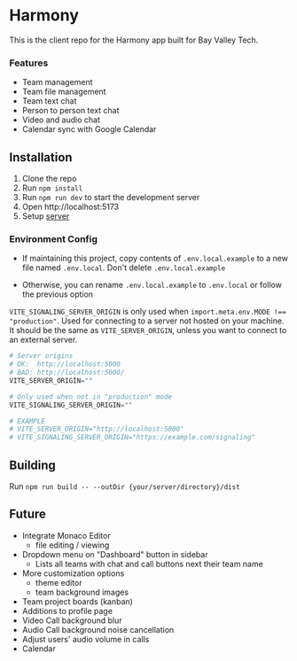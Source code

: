 # Harmony

This is the client repo for the Harmony app built for Bay Valley Tech.

### Features
- Team management
- Team file management
- Team text chat
- Person to person text chat
- Video and audio chat
- Calendar sync with Google Calendar


## Installation

1. Clone the repo
2. Run `npm install`
3. Run `npm run dev` to start the development server
4. Open http://localhost:5173
5. Setup [server](https://github.com/Sillor/harmony-server)

### Environment Config

- If maintaining this project, copy contents of `.env.local.example` to a new file named `.env.local`. Don't delete `.env.local.example`

- Otherwise, you can rename `.env.local.example` to `.env.local` or follow the previous option

`VITE_SIGNALING_SERVER_ORIGIN` is only used when `import.meta.env.MODE !== "production"`. Used for connecting to a server not hosted on your machine. It should be the same as `VITE_SERVER_ORIGIN`, unless you want to connect to an external server.

```py
# Server origins
# OK:  http://localhost:5000
# BAD: http://localhost:5000/
VITE_SERVER_ORIGIN=""

# Only used when not in "production" mode
VITE_SIGNALING_SERVER_ORIGIN=""

# EXAMPLE
# VITE_SERVER_ORIGIN="http://localhost:5000"
# VITE_SIGNALING_SERVER_ORIGIN="https://example.com/signaling"
```


## Building

Run `npm run build -- --outDir {your/server/directory}/dist`


## Future

- Integrate Monaco Editor
  - file editing / viewing
- Dropdown menu on "Dashboard" button in sidebar
  - Lists all teams with chat and call buttons next their team name
- More customization options
  - theme editor
  - team background images
- Team project boards (kanban)
- Additions to profile page
- Video Call background blur
- Audio Call background noise cancellation
- Adjust users' audio volume in calls
- Calendar